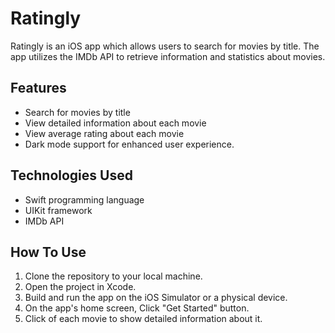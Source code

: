# Ratingly
Ratingly is an iOS app which allows users to search for movies by title. The app utilizes the IMDb API to retrieve information and statistics about movies.

## Features

- Search for movies by title
- View detailed information about each movie
- View average rating about each movie
- Dark mode support for enhanced user experience.

## Technologies Used

- Swift programming language
- UIKit framework
- IMDb API

## How To Use

1. Clone the repository to your local machine.
2. Open the project in Xcode.
3. Build and run the app on the iOS Simulator or a physical device.
4. On the app's home screen, Click "Get Started" button.
5. Click of each movie to show detailed information about it.

